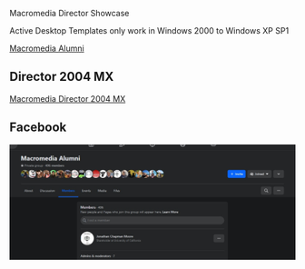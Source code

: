 Macromedia Director Showcase

Active Desktop Templates only work in Windows 2000 to Windows XP SP1

<a href= "https://web.archive.org/web/20001002153818/http://www.macromedia.com/support/programs/usergroup.cgi?state=Virginia">Macromedia Alumni</a> 

<h2>Director 2004 MX</h2>
<a href= "https://archive.org/details/director_mx_2004">Macromedia Director 2004 MX</a>

<h2>Facebook</h2>
<img src="MACR_ALUMNI.jpg">



